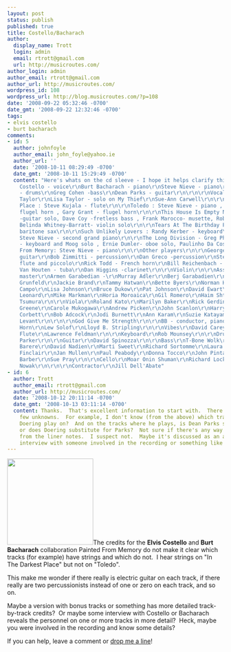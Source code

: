 ```yaml
---
layout: post
status: publish
published: true
title: Costello/Bacharach
author:
  display_name: Trott
  login: admin
  email: rtrott@gmail.com
  url: http://musicroutes.com/
author_login: admin
author_email: rtrott@gmail.com
author_url: http://musicroutes.com/
wordpress_id: 108
wordpress_url: http://blog.musicroutes.com/?p=108
date: '2008-09-22 05:32:46 -0700'
date_gmt: '2008-09-22 12:32:46 -0700'
tags:
- elvis costello
- burt bacharach
comments:
- id: 5
  author: johnfoyle
  author_email: john_foyle@yahoo.ie
  author_url: ''
  date: '2008-10-11 08:29:49 -0700'
  date_gmt: '2008-10-11 15:29:49 -0700'
  content: "Here's whats on the cd sleeve - I hope it helps clarify things. \r\n\r\nElvis
    Costello - voice\r\nBurt Bacharach - piano\r\nSteve Nieve - piano\r\nJim Keltner
    - drums\r\nGreg Cohen -bass\r\nDean Parks - guitar\r\n\r\n\r\nVocal group\r\nDonna
    Taylor\r\nLisa Taylor - solo on My Thief\r\nSue-Ann Carwell\r\n\r\nIn The Darkest
    Place : Steve Kujala - flute\r\n\r\nToledo : Steve Nieve - piano , Jerry Hey -
    flugel horn , Gary Grant - flugel horn\r\n\r\nThis House Is Empty Now: Dean Parks
    -guitar solo, Dave Coy -fretless bass , Frank Marocco- musette, Rob Schrock-keyboards,
    Belinda Whitney-Barratt- violin solo\r\n\r\nTears At The Birthday Party: Dan Higgins-
    baritone sax\r\n\r\nSuch Unlikely Lovers : Randy Kerber - keyboard\r\n\r\nMy Thief:
    Steve Nieve - second grand piano\r\n\r\nThe Long Division - Greg Phillinganes
    - keyboard and Moog solo , Ernie Dumler- oboe solo, Paulinho Da Costa - percussion\r\n\r\nPainted
    From Memory: Steve Nieve - piano\r\n\r\nOther players\r\n\r\nGeorge Doering -
    guitar\r\nBob Zimmitti - percussion\r\nDan Greco -percussion\r\nSteve Kujala -
    flute and piccolo\r\nRick Todd - French horn\r\nBill Reichenbach - trombone\r\nJohn
    Van Houten - tuba\r\nDan Higgins -clarinet\r\n\r\nViolin\r\n\r\nAss Drori - concert
    master\r\nArmen Garabedian -\r\nMurray Adler\r\nBerj Garabadien\r\nRichard Altenbach\r\nAlan
    Grunfeld\r\nJackie Brand\r\nTammy Hatwan\r\nBette Byers\r\nNorman Hughes\r\nDarius
    Campo\r\nLisa Johnson\r\nBruce Dukow\r\nPat Johnson\r\nDavid Ewart\r\nKaren Jones\r\nBrian
    Leonard\r\nMike Markman\r\nHoria Moroaica\r\nGil Romero\r\nHaim Shtrum\r\nMari
    Tsumura\r\n\r\nViola\r\nRoland Kato\r\nMarilyn Baker\r\nRick Gerding\r\nKeith
    Greene\r\nCarole Mukogawa\r\nAndrew Picken\r\nJohn Scanlon\r\nHarry Shirinian\r\n\r\nCello\r\nLarry
    Corbett\r\nBob Adcock\r\nJodi Burnett\r\nAnn Karam\r\nSuzie Katayama\r\n\r\nHarp\r\nGayle
    Levant\r\n\r\n\r\nGod Give Me Strength\r\n\r\nBB - conductor, piano\r\n\r\nFlugel
    Horn\r\nLew Solof\r\nLloyd B. Stripling\r\n\r\nVibes\r\nDavid Carey\r\n\r\n\r\nAlto
    Flute\r\nLawrence Feldman\r\n\r\nKeyboard\r\nRob Mounsey\r\n\r\nDrums\r\nChris
    Parker\r\n\r\nGuitar\r\nDavid Spinozza\r\n\r\nBass\r\nT-Bone Wolk\r\n\r\nViolin\r\nElona
    Barere\r\nDavid Nadien\r\nMarti Sweet\r\nRichard Sortomme\r\nLaura Seaton\r\nBarry
    Finclair\r\nJan Mullen\r\nPaul Peabody\r\nDonna Tocco\r\nJohn Pintaville\r\n\r\nViola\r\nJulien
    Barber\r\nSue Pray\r\n\r\nCello\r\nMoar Onin Shuman\r\nRichard Locker\r\n\r\nCopyist\r\nRobert
    Nowak\r\n\r\n\r\nContractor\r\nJill Dell'Abate"
- id: 6
  author: Trott
  author_email: rtrott@gmail.com
  author_url: http://musicroutes.com/
  date: '2008-10-12 20:11:14 -0700'
  date_gmt: '2008-10-13 03:11:14 -0700'
  content: Thanks.  That's excellent information to start with.  There are still a
    few unknowns.  For example, I don't know (from the above) which tracks George
    Doering play on?  And on the tracks where he plays, is Dean Parks still playing
    or does Doering substitute for Parks?  Not sure if there's any way to get that
    from the liner notes.  I suspect not.  Maybe it's discussed as an aside in a random
    interview with someone involved in the recording or something like that?
---
```

<p><img class="alignleft size-medium wp-image-110" title="Painted From Memory" src="http://blog.musicroutes.com/wp-content/uploads/2008/09/apainted.jpg" alt="" width="200" height="200" />The credits for the <strong>Elvis Costello</strong> and <strong>Burt Bacharach</strong> collaboration Painted From Memory do not make it clear which tracks (for example) have strings and which do not.  I hear strings on "In The Darkest Place" but not on "Toledo".</p>
<p>This make me wonder if there really is electric guitar on each track, if there really are two percussionists instead of one or zero on each track, and so on.</p>
<p>Maybe a version with bonus tracks or something has more detailed track-by-track credits?  Or maybe some interview with Costello or Bacharach reveals the personnel on one or more tracks in more detail?  Heck, maybe you were involved in the recording and know some details?</p>
<p>If you can help, leave a comment or <a href="http://musicroutes.com/contact.php" target="_blank">drop me a line</a>!</p>
